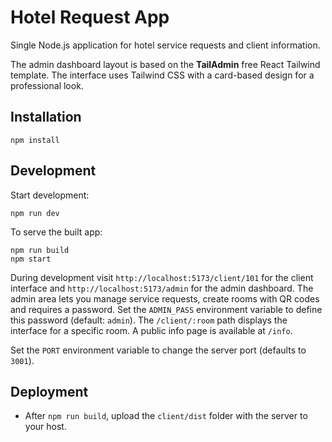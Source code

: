 # Hotel Request App

Single Node.js application for hotel service requests and client information.

The admin dashboard layout is based on the **TailAdmin** free React Tailwind template. The interface uses Tailwind CSS with a card-based design for a professional look.

## Installation

```
npm install
```

## Development

Start development:
```
npm run dev
```

To serve the built app:
```
npm run build
npm start
```

During development visit `http://localhost:5173/client/101` for the client interface and `http://localhost:5173/admin` for the admin dashboard. The admin area lets you manage service requests, create rooms with QR codes and requires a password.
Set the `ADMIN_PASS` environment variable to define this password (default: `admin`).
The `/client/:room` path displays the interface for a specific room. A public info page is available at `/info`.

Set the `PORT` environment variable to change the server port (defaults to `3001`).

## Deployment

- After `npm run build`, upload the `client/dist` folder with the server to your host.

